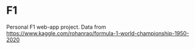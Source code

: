 # F1
Personal F1 web-app project. Data from https://www.kaggle.com/rohanrao/formula-1-world-championship-1950-2020
